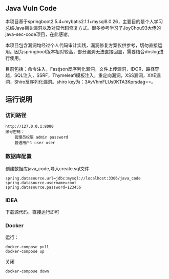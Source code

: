 ## Java Vuln Code

本项目基于springboot2.5.4+mybatis2.1.1+mysql8.0.26，主要目的是个人学习总结Java相关漏洞以及对应代码修复方式。很多参考学习了JoyChou93大佬的java-sec-code项目，在此感谢。

本项目包含漏洞均经过个人代码审计实践，漏洞修复方案仅供参考，切勿直接运用。因为springboot版本相对较高，部分漏洞无法直接回显，需要结合dnslog进行使用。

目前包括：命令注入，Fastjson反序列化漏洞，文件上传漏洞，IDOR，路径穿越，SQL注入，SSRF，Thymeleafi模板注入，重定向漏洞，XSS漏洞，XXE漏洞，Shiro反序列化漏洞。shiro key为：3AvVhmFLUs0KTA3Kprsdag==。

## 运行说明

### 访问路径

```
http://127.0.0.1:8000
账号密码：
	管理员权限 admin password
	普通用户1 user user
```

### 数据库配置

创建数据库java_code,导入create.sql文件

```
spring.datasource.url=jdbc:mysql://localhost:3306/java_code
spring.datasource.username=root
spring.datasource.password=123456
```

### IDEA

下载源代码，直接运行即可

### Docker

运行：

```
docker-compose pull
docker-compose up
```

关闭

```
docker-compose down
```
